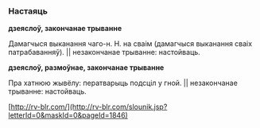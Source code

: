 ### Настаяць
**дзеяслоў, закончанае трыванне**

Дамагчыся выканання чаго-н. Н. на сваім (дамагчыся выканання сваіх патрабаванняў). || незакончанае трыванне: настойваць.

**дзеяслоў, размоўнае, закончанае трыванне**

Пра хатнюю жывёлу: ператварыць подсціл у гной. || незакончанае трыванне: настойваць.

<a rel="author">[http://rv-blr.com/](http://rv-blr.com/slounik.jsp?letterId=0&maskId=0&pageId=1846)</a>
